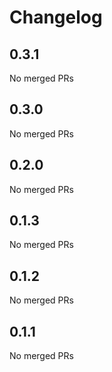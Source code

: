 # Changelog

<!-- <START NEW CHANGELOG ENTRY> -->

## 0.3.1

No merged PRs

<!-- <END NEW CHANGELOG ENTRY> -->

## 0.3.0

No merged PRs

## 0.2.0

No merged PRs

## 0.1.3

No merged PRs

## 0.1.2

No merged PRs

## 0.1.1

No merged PRs
